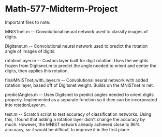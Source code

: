 # Math-577-Midterm-Project


Important files to note:

MNISTnet.m -- Convolutional neural network used to classify images of digits.

Digitsnet.m -- Convolutional neural network used to predict the rotation angle of images of digits.

rotationLayer.m -- Custom layer built for digit rotation. Uses the weights frozen from Digitsnet.m to predict the angle needed to orient and center the digits, then applies this rotation.

finalMNISTnet_with_layer.m -- Convolutional neural network with added rotation layer, based off of Digitsnet weight. Builds on the MNISTnet.m net.

predictAngles.m -- Uses Digitsnet to predict angles needed to orient digits properly. Implemented as a separate function so it then can be incorporated into rotationLayer.m.

test.m -- Scratch script to test accuracy of classification networks. Using this, I found that adding a rotation layer didn't change the accuracy by much. However, the MNIST network already achieved close to 96% accuracy, so it would be difficult to improve it in the first place.





